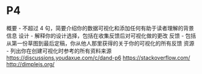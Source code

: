 # P4
概要 - 不超过 4 句，简要介绍你的数据可视化和添加任何有助于读者理解的背景信息
设计 - 解释你的设计选择，包括在收集反馈后对可视化做的更改
反馈 - 包括从第一份草图到最后定稿，你从他人那里获得的关于你的可视化的所有反馈
资源 - 列出你在创建可视化时参考的所有资料来源
https://discussions.youdaxue.com/c/dand-p6
https://stackoverflow.com/
http://dimplejs.org/
